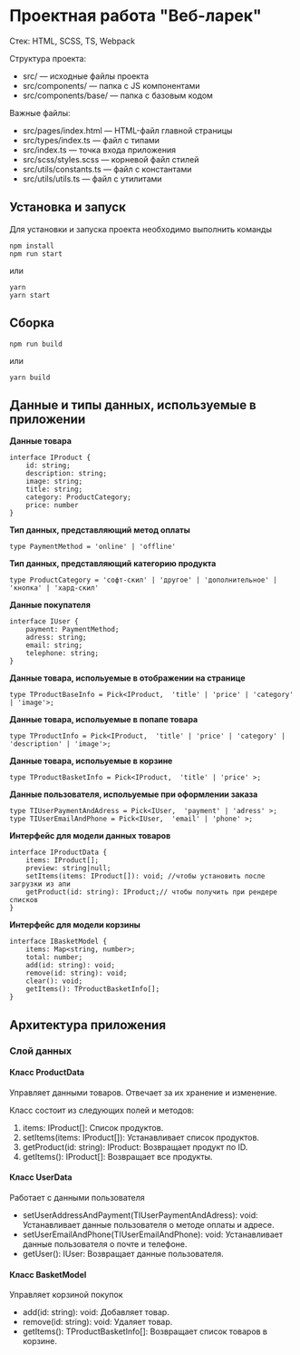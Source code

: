 # Проектная работа "Веб-ларек"

Стек: HTML, SCSS, TS, Webpack

Структура проекта:
- src/ — исходные файлы проекта
- src/components/ — папка с JS компонентами
- src/components/base/ — папка с базовым кодом

Важные файлы:
- src/pages/index.html — HTML-файл главной страницы
- src/types/index.ts — файл с типами
- src/index.ts — точка входа приложения
- src/scss/styles.scss — корневой файл стилей
- src/utils/constants.ts — файл с константами
- src/utils/utils.ts — файл с утилитами

## Установка и запуск
Для установки и запуска проекта необходимо выполнить команды

```
npm install
npm run start
```

или

```
yarn
yarn start
```
## Сборка

```
npm run build
```

или

```
yarn build
```


## Данные и типы данных, используемые в приложении

**Данные товара**

```
interface IProduct {
    id: string;
    description: string;
    image: string;
    title: string;
    category: ProductCategory;
    price: number
}
```

**Тип данных, представляющий метод оплаты**
```
type PaymentMethod = 'online' | 'offline'
```


**Тип данных, представляющий категорию продукта**
```
type ProductCategory = 'софт-скил' | 'другое' | 'дополнительное' | 'кнопка' | 'хард-скил'
```


**Данные покупателя**

```
interface IUser {
    payment: PaymentMethod;
    adress: string;
    email: string;
    telephone: string;
}
```


**Данные товара, испольуемые в отображении на странице**

```
type TProductBaseInfo = Pick<IProduct,  'title' | 'price' | 'category' | 'image'>;
```


**Данные товара, испольуемые в попапе товара**

```
type TProductInfo = Pick<IProduct,  'title' | 'price' | 'category' | 'description' | 'image'>;
```


**Данные товара, испольуемые в корзине**

```
type TProductBasketInfo = Pick<IProduct,  'title' | 'price' >;
```

**Данные пользователя, испольуемые при оформлении заказа**

```
type TIUserPaymentAndAdress = Pick<IUser,  'payment' | 'adress' >;
type TIUserEmailAndPhone = Pick<IUser,  'email' | 'phone' >;
```


**Интерфейс для модели данных товаров**

```
interface IProductData {
    items: IProduct[];
    preview: string|null;
    setItems(items: IProduct[]): void; //чтобы установить после загрузки из апи
    getProduct(id: string): IProduct;// чтобы получить при рендере списков
}
```


**Интерфейс для модели корзины**

```
interface IBasketModel {
    items: Map<string, number>;
    total: number;
    add(id: string): void;
    remove(id: string): void;
    clear(): void;
    getItems(): TProductBasketInfo[];
}
```





## Архитектура приложения


### Слой данных

#### Класс ProductData

Управляет данными товаров. Отвечает за их хранение и изменение.

Класс состоит из следующих полей и методов:

1.  items: IProduct[]: Список продуктов.
1.  setItems(items: IProduct[]): Устанавливает список продуктов.
2.  getProduct(id: string): IProduct: Возвращает продукт по ID.
3.  getItems(): IProduct[]: Возвращает все продукты.
 
#### Класс UserData

Работает с данными пользователя

*   setUserAddressAndPayment(TIUserPaymentAndAdress): void: Устанавливает данные пользователя о методе оплаты и адресе.
*   setUserEmailAndPhone(TIUserEmailAndPhone): void: Устанавливает данные пользователя о почте и телефоне.
*   getUser(): IUser: Возвращает данные пользователя.

#### Класс BasketModel

Управляет корзиной покупок

*   add(id: string): void: Добавляет товар.
*   remove(id: string): void: Удаляет товар.
*   getItems(): TProductBasketInfo[]: Возвращает список товаров в корзине.

